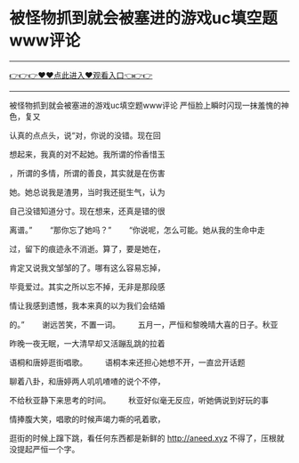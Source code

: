 # 被怪物抓到就会被塞进的游戏uc填空题www评论

<hr/><a href="https://github.com/sikiuc/genj/issues/1">👉👉👉♥♥点此进入♥观看入口👈👉👉</a><hr/>

被怪物抓到就会被塞进的游戏uc填空题www评论
严恒脸上瞬时闪现一抹羞愧的神色，复又

认真的点点头，说“对，你说的没错。现在回

想起来，我真的对不起她。我所谓的伶香惜玉

，所谓的多情，所谓的善良，其实就是在伤害

她。她总说我是渣男，当时我还挺生气，认为

自己没错知道分寸。现在想来，还真是错的很

离谱。”
　　“那你忘了她吗？”
　　“你说呢，怎么可能。她从我的生命中走

过，留下的痕迹永不消逝。算了，要是她在，

肯定又说我文邹邹的了。哪有这么容易忘掉，

毕竟爱过。其实之所以忘不掉，无非是那段感

情让我感到遗憾，我本来真的以为我们会结婚

的。”
　　谢远苦笑，不置一词。
　　五月一，严恒和黎晚晴大喜的日子。秋亚

昨晚一夜无眠，一大清早却又活蹦乱跳的拉着

语桐和唐婷逛街唱歌。
　　语桐本来还担心她想不开，一直岔开话题

聊着八卦，和唐婷两人叽叽喳喳的说个不停，

不给秋亚静下来思考的时间。
　　秋亚好似毫无反应，听她俩说到好玩的事

情捧腹大笑，唱歌的时候声竭力嘶的吼着歌，

逛街的时候上蹿下跳，看任何东西都是新鲜的
http://aneed.xyz
不得了，压根就没提起严恒一个字。
